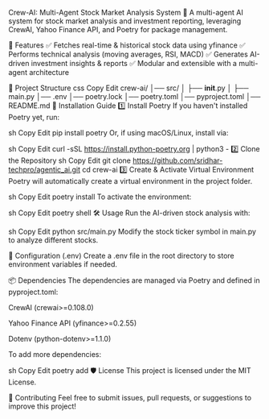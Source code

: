 Crew-AI: Multi-Agent Stock Market Analysis System
🚀 A multi-agent AI system for stock market analysis and investment reporting, leveraging CrewAI, Yahoo Finance API, and Poetry for package management.

📌 Features
✅ Fetches real-time & historical stock data using yfinance
✅ Performs technical analysis (moving averages, RSI, MACD)
✅ Generates AI-driven investment insights & reports
✅ Modular and extensible with a multi-agent architecture

📂 Project Structure
css
Copy
Edit
crew-ai/
│── src/
│   ├── __init__.py
│   ├── main.py
│── .env
│── poetry.lock
│── poetry.toml
│── pyproject.toml
│── README.md
🚀 Installation Guide
1️⃣ Install Poetry
If you haven't installed Poetry yet, run:

sh
Copy
Edit
pip install poetry
Or, if using macOS/Linux, install via:

sh
Copy
Edit
curl -sSL https://install.python-poetry.org | python3 -
2️⃣ Clone the Repository
sh
Copy
Edit
git clone https://github.com/sridhar-techpro/agentic_ai.git
cd crew-ai
3️⃣ Create & Activate Virtual Environment
Poetry will automatically create a virtual environment in the project folder.

sh
Copy
Edit
poetry install
To activate the environment:

sh
Copy
Edit
poetry shell
🛠️ Usage
Run the AI-driven stock analysis with:

sh
Copy
Edit
python src/main.py
Modify the stock ticker symbol in main.py to analyze different stocks.

📜 Configuration (.env)
Create a .env file in the root directory to store environment variables if needed.

📦 Dependencies
The dependencies are managed via Poetry and defined in pyproject.toml:

CrewAI (crewai>=0.108.0)

Yahoo Finance API (yfinance>=0.2.55)

Dotenv (python-dotenv>=1.1.0)

To add more dependencies:

sh
Copy
Edit
poetry add <package-name>
🛡️ License
This project is licensed under the MIT License.

🤝 Contributing
Feel free to submit issues, pull requests, or suggestions to improve this project!